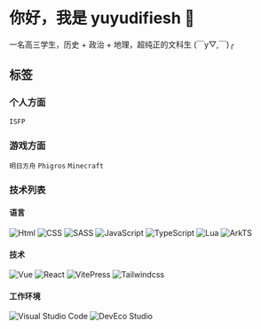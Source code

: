 # 你好，我是 yuyudifiesh 👋

一名高三学生，历史 + 政治 + 地理，超纯正的文科生 (￣y▽,￣)╭ 

## 标签

### 个人方面
`ISFP`

### 游戏方面
`明日方舟` `Phigros` `Minecraft`

### 技术列表

#### 语言
![Html](https://img.shields.io/badge/html-E34F26?style=flat-square&logo=HTML5&logoColor=white)
![CSS](https://img.shields.io/badge/CSS-663399?style=flat-square&logo=CSS&logoColor=white)
![SASS](https://img.shields.io/badge/Sass-CC6699?style=flat-square&logo=Sass&logoColor=white)
![JavaScript](https://img.shields.io/badge/JavaScript-F7DF1E?style=flat-square&logo=JavaScript&logoColor=white)
![TypeScript](https://img.shields.io/badge/TypeScript-3178C6?style=flat-square&logo=typescript&logoColor=white)
![Lua](https://img.shields.io/badge/Lua-2C2D72?style=flat-square&logo=Lua&logoColor=white)
![ArkTS](https://img.shields.io/badge/ArkTS-0A59F7?style=flat-square&logo=Huawei&logoColor=white)

#### 技术
![Vue](https://img.shields.io/badge/Vue.js-4FC08D?style=flat-square&logo=vuedotjs&logoColor=white)
![React](https://img.shields.io/badge/React-61DAFB?style=flat-square&logo=react&logoColor=white)
![VitePress](https://img.shields.io/badge/VitePress-5C73E7?style=flat-square&logo=VitePress&logoColor=white)
![Tailwindcss](https://img.shields.io/badge/Tailwind%20CSS-06B6D4?style=flat-square&logo=Tailwind%20CSS&logoColor=white)

#### 工作环境
![Visual Studio Code](https://img.shields.io/badge/Visual%20Studio%20Code-24ABF2?style=flat-square&logoColor=white)
![DevEco Studio](https://img.shields.io/badge/DevEco%20Studio-0A59F7?style=flat-square&logo=Huawei&logoColor=white)
